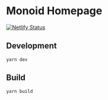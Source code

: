 # Monoid Homepage
[![Netlify Status](https://api.netlify.com/api/v1/badges/f81607fb-4655-47d1-bcb9-c19ad738d519/deploy-status)](https://app.netlify.com/sites/monoid/deploys)

## Development

```
yarn dev
```

## Build

```
yarn build
```

